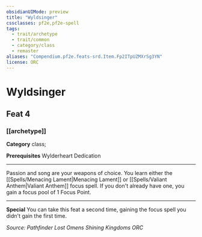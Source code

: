 ```yaml
---
obsidianUIMode: preview
title: "Wyldsinger"
cssclasses: pf2e,pf2e-spell
tags:
  - trait/archetype
  - trait/common
  - category/class
  - remaster
aliases: "Compendium.pf2e.feats-srd.Item.Fp2ITpUZMXrSg3YN"
license: ORC
---
```

# Wyldsinger
## Feat 4
### [[archetype]]

**Category** class; 



**Prerequisites** Wylderheart Dedication
* * *
Passion and song are your weapons of choice. You learn either the [[Spells/Menacing Lament|Menacing Lament]] or [[Spells/Valiant Anthem|Valiant Anthem]] focus spell. If you don't already have one, you gain a focus pool of 1 Focus Point.

* * *

**Special** You can take this feat a second time, gaining the focus spell you didn't gain the first time.

*Source: Pathfinder Lost Omens Shining Kingdoms*
*ORC*